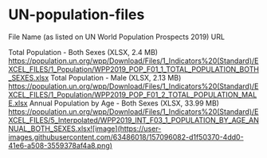 # UN-population-files

File Name (as listed on UN World Population Prospects 2019)	URL

Total Population - Both Sexes (XLSX, 2.4 MB)	
https://population.un.org/wpp/Download/Files/1_Indicators%20(Standard)/EXCEL_FILES/1_Population/WPP2019_POP_F01_1_TOTAL_POPULATION_BOTH_SEXES.xlsx
Total Population - Male (XLSX, 2.13 MB)	
https://population.un.org/wpp/Download/Files/1_Indicators%20(Standard)/EXCEL_FILES/1_Population/WPP2019_POP_F01_2_TOTAL_POPULATION_MALE.xlsx
Annual Population by Age - Both Sexes (XLSX, 33.99 MB)	
https://population.un.org/wpp/Download/Files/1_Indicators%20(Standard)/EXCEL_FILES/5_Interpolated/WPP2019_INT_F03_1_POPULATION_BY_AGE_ANNUAL_BOTH_SEXES.xlsx![image](https://user-images.githubusercontent.com/63486018/157096082-d1f50370-4dd0-41e6-a508-3559378af4a8.png)
